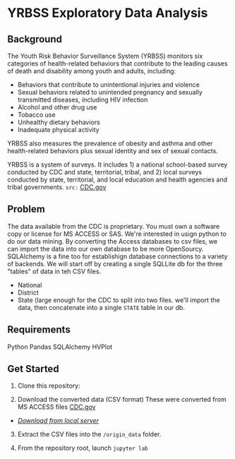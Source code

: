 # YRBSS Exploratory Data Analysis

## Background

The Youth Risk Behavior Surveillance System (YRBSS) monitors six categories of health-related behaviors that contribute to the leading causes of death and disability among youth and adults, including:
- Behaviors that contribute to unintentional injuries and violence
- Sexual behaviors related to unintended pregnancy and sexually transmitted diseases, including HIV infection
- Alcohol and other drug use
- Tobacco use
- Unhealthy dietary behaviors
- Inadequate physical activity

YRBSS also measures the prevalence of obesity and asthma and other health-related behaviors plus sexual identity and sex of sexual contacts.

YRBSS is a system of surveys. It includes 1) a national school-based survey conducted by CDC and state, territorial, tribal, and 2) local surveys conducted by state, territorial, and local education and health agencies and tribal governments. `src:` [CDC.gov](https://www.cdc.gov/healthyyouth/data/yrbs/data.htm?s_cid=hy-YRBS-2020-3)

## Problem

The data available from the CDC is proprietary. You must own a software copy or license for MS ACCESS or SAS.  We're interested in usign python to do our data mining. By converting the Access databases to csv files, we can import the data into our own database to be more OpenSourcy.  SQLAlchemy is a fine too for establishign database connections to a variety of backends.  We will start off by creating a single SQLLite db for the three "tables" of data in teh CSV files.

- National
- District
- State (large enough for the CDC to split into two files. we'll import the data, then concatenate into a single `STATE` table in our db.

## Requirements

Python
Pandas
SQLAlchemy
HVPlot

## Get Started

1. Clone this repository:

2. Download the converted data (CSV format) These were converted from MS ACCESS files [CDC.gov](https://www.cdc.gov/healthyyouth/data/yrbs/data.htm)
  - *[Download from local server](https://rhel8.test/cdc_origin_data_2022-09-07.tar.gz)*

3. Extract the CSV files into the `/origin_data` folder.

4. From the repository root, launch `jupyter lab`



